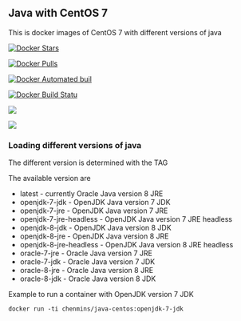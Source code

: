 ## Java with CentOS 7

This is docker images of CentOS 7 with different versions of java

[![Docker Stars](https://img.shields.io/docker/stars/_/ubuntu.svg)]()

[![Docker Pulls](https://img.shields.io/docker/pulls/mashape/kong.svg)]()

[![Docker Automated buil](https://img.shields.io/docker/automated/jrottenberg/ffmpeg.svg)]()

[![Docker Build Statu](https://img.shields.io/docker/build/jrottenberg/ffmpeg.svg)]()

[![](https://images.microbadger.com/badges/image/chenmins/mysql.svg)](https://microbadger.com/images/chenmins/mysql "Get your own image badge on microbadger.com")

[![](https://images.microbadger.com/badges/version/chenmins/mysql.svg)](https://microbadger.com/images/chenmins/mysql "Get your own version badge on microbadger.com")
### Loading different versions of java

The different version is determined with the TAG 

The available version are 

* latest                 - currently Oracle Java version 8 JRE
* openjdk-7-jdk          - OpenJDK Java version 7 JDK
* openjdk-7-jre          - OpenJDK Java version 7 JRE
* openjdk-7-jre-headless - OpenJDK Java version 7 JRE headless
* openjdk-8-jdk          - OpenJDK Java version 8 JDK
* openjdk-8-jre          - OpenJDK Java version 8 JRE
* openjdk-8-jre-headless - OpenJDK Java version 8 JRE headless
* oracle-7-jre           - Oracle Java version 7 JRE
* oracle-7-jdk           - Oracle Java version 7 JDK
* oracle-8-jre           - Oracle Java version 8 JRE
* oracle-8-jdk           - Oracle Java version 8 JDK

Example to run a container with OpenJDK version 7 JDK

`docker run -ti chenmins/java-centos:openjdk-7-jdk`


